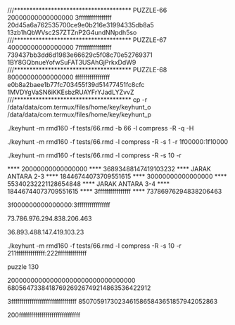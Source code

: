 ///************************************** PUZZLE-66
20000000000000000
3ffffffffffffffff
20d45a6a762535700ce9e0b216e31994335db8a5
13zb1hQbWVsc2S7ZTZnP2G4undNNpdh5so
///************************************** PUZZLE-67
40000000000000000
7ffffffffffffffff
739437bb3dd6d1983e66629c5f08c70e52769371
1BY8GQbnueYofwSuFAT3USAhGjPrkxDdW9
///************************************** PUZZLE-68
80000000000000000
fffffffffffffffff
e0b8a2baee1b77fc703455f39d51477451fc8cfc
1MVDYgVaSN6iKKEsbzRUAYFrYJadLYZvvZ
///**************************************
cp -r /data/data/com.termux/files/home/key/keyhunt_o /data/data/com.termux/files/home/key/keyhunt_p

./keyhunt -m rmd160 -f tests/66.rmd -b 66 -l compress -R -q -H 


./keyhunt -m rmd160 -f tests/66.rmd -l compress -R -s 1 -r 1f00000:1f10000

./keyhunt -m rmd160 -f tests/66.rmd -l compress -R -s 10 -r 

**** 20000000000000000 ****
36893488147419103232
**** JARAK  ANTARA 2-3 ****
18446744073709551615
**** 30000000000000000 ****
55340232221128654848
**** JARAK  ANTARA 3-4 ****
18446744073709551615
**** 3ffffffffffffffff ****
73786976294838206463

3f000000000000000:3ffffffffffffffff

73.786.976.294.838.206.463


36.893.488.147.419.103.23

./keyhunt -m rmd160 -f tests/66.rmd -l compress -R -s 10 -r 211ffffffffffffff:222ffffffffffffff



puzzle 130  

200000000000000000000000000000000
680564733841876926926749214863536422912

3ffffffffffffffffffffffffffffffff
85070591730234615865843651857942052863

200ffffffffffffffffffffffffffffff
